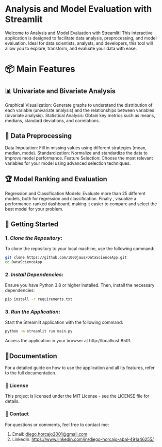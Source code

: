 # Analysis and Model Evaluation with Streamlit
Welcome to Analysis and Model Evaluation with Streamlit! This interactive application is designed to facilitate data analysis, preprocessing, and model evaluation. Ideal for data scientists, analysts, and developers, this tool will allow you to explore, transform, and evaluate your data with ease.

# 📦 Main Features
## 📊 Univariate and Bivariate Analysis
Graphical Visualization: Generate graphs to understand the distribution of each variable (univariate analysis) and the relationships between variables (bivariate analysis).
Statistical Analysis: Obtain key metrics such as means, medians, standard deviations, and correlations.
## 🔧 Data Preprocessing
Data Imputation: Fill in missing values using different strategies (mean, median, mode).
Standardization: Normalize and standardize the data to improve model performance.
Feature Selection: Choose the most relevant variables for your model using advanced selection techniques.
## 🏆 Model Ranking and Evaluation
Regression and Classification Models: Evaluate more than 25 different models, both for regression and classification. Finally 
, visualize a performance-ranked dashboard, making it easier to compare and select the best model for your problem.

## 🚀 Getting Started
### 1. _Clone the Repository_:
To clone the repository to your local machine, use the following command:
```bash
git clone https://github.com/1000jaus/DataScienceApp.git
cd DataScienceApp
```
### 2. _Install Dependencies_:
Ensure you have Python 3.8 or higher installed. Then, install the necessary dependencies:

```bash
pip install -r requirements.txt
```

### 3. _Run the Application_:
Start the Streamlit application with the following command:

```bash
python -m streamlit run main.py
```


Access the application in your browser at http://localhost:8501.


## 📄Documentation
For a detailed guide on how to use the application and all its features, refer to the full documentation.

### 📜 License
This project is licensed under the MIT License - see the LICENSE file for details.

### 🤝 Contact
For questions or comments, feel free to contact me:

1. Email: diego.horcajo2001@gmail.com
2. LinkedIn: https://www.linkedin.com/in/diego-horcajo-abal-491a46255/
